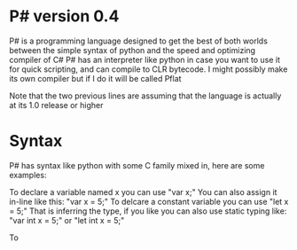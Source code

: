 # P# version 0.4


P# is a programming language designed to get the best of both worlds between the simple syntax of python and the speed and optimizing compiler of C#
P# has an interpreter like python in case you want to use it for quick scripting, and can compile to CLR bytecode. I might possibly make its own compiler but if I do it will be called Pflat

Note that the two previous lines are assuming that the language is actually at its 1.0 release or higher 

# Syntax

P# has syntax like python with some C family mixed in, here are some examples:

To declare a variable named x you can use "var x;"
You can also assign it in-line like this: "var x = 5;"
To delcare a constant variable you can use "let x = 5;"
That is inferring the type, if you like you can also use static typing like: "var int x = 5;" or "let int x = 5;"

To
